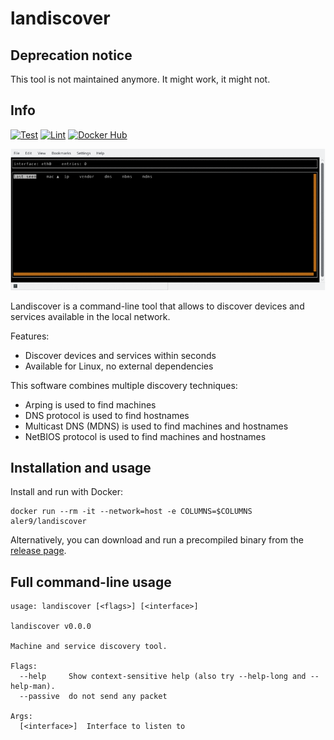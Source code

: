 
# landiscover

## Deprecation notice

This tool is not maintained anymore. It might work, it might not.

## Info

[![Test](https://github.com/aler9/landiscover/workflows/test/badge.svg)](https://github.com/aler9/landiscover/actions?query=workflow:test)
[![Lint](https://github.com/aler9/landiscover/workflows/lint/badge.svg)](https://github.com/aler9/landiscover/actions?query=workflow:lint)
[![Docker Hub](https://img.shields.io/badge/docker-aler9%2Flandiscover-blue)](https://hub.docker.com/r/aler9/landiscover)

![](README.gif)

Landiscover is a command-line tool that allows to discover devices and services available in the local network.

Features:
* Discover devices and services within seconds
* Available for Linux, no external dependencies

This software combines multiple discovery techniques:
* Arping is used to find machines
* DNS protocol is used to find hostnames
* Multicast DNS (MDNS) is used to find machines and hostnames
* NetBIOS protocol is used to find machines and hostnames

## Installation and usage

Install and run with Docker:
```
docker run --rm -it --network=host -e COLUMNS=$COLUMNS aler9/landiscover
```

Alternatively, you can download and run a precompiled binary from the [release page](https://github.com/aler9/landiscover/releases).

## Full command-line usage

```
usage: landiscover [<flags>] [<interface>]

landiscover v0.0.0

Machine and service discovery tool.

Flags:
  --help     Show context-sensitive help (also try --help-long and --help-man).
  --passive  do not send any packet

Args:
  [<interface>]  Interface to listen to

```
